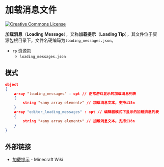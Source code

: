 # 加载消息文件

<a rel="license" href="http://creativecommons.org/licenses/by-nc-sa/4.0/"><img alt="Creative Commons License" style="border-width:0" src="https://mirrors.creativecommons.org/presskit/buttons/80x15/svg/by-nc-sa.svg" /></a>

**加载消息**（**Loading Message**），又称**加载提示**（**Loading Tip**），其文件位于资源包根目录下，文件名硬编码为`loading_messages.json`。

<div class="treeview">
  <ul>
    <li><span class="sprite" style="background-image:url(https://wiki.mcbe-dev.net/w/images/9/92/FileCSS.png?format=original);background-position:-112px -128px;background-size:128px auto;height:16px;width:16px"></span> <code>rp</code> 资源包<ul>
      <li><span class="sprite" style="background-image:url(https://wiki.mcbe-dev.net/w/images/9/92/FileCSS.png?format=original);background-position:-0px -80px;background-size:128px auto;height:16px;width:16px"></span> <code>loading_messages.json</code></li>
    </ul></li>
  </ul>
</div>

## 模式

```json
object
{
    array "loading_messages" : opt // 正常游戏显示的加载消息列表
    {
        string "<any array element>" // 加载消息文本，支持i18n
    }
    array "editor_loading_messages" : opt // 编辑器模式下显示的加载消息列表
    {
        string "<any array element>" // 加载消息文本，支持i18n
    }
}
```

## 外部链接

- [加载提示](https://minecraft.fandom.com/zh/wiki/%E5%8A%A0%E8%BD%BD%E6%8F%90%E7%A4%BA) - Minecraft Wiki